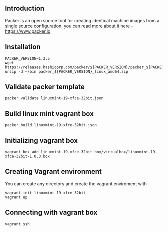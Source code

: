 ## Introduction
Packer is an open source tool for creating identical machine images from a single source configuration.
you can read more about it here - https://www.packer.io

## Installation
```
PACKER_VERSION=1.2.5
wget https://releases.hashicorp.com/packer/${PACKER_VERSION}/packer_${PACKER_VERSION}_linux_amd64.zip
unzip -d ~/bin packer_${PACKER_VERSION}_linux_amd64.zip
```
## Validate packer template
```
packer validate linuxmint-19-xfce-32bit.json
```

## Build linux mint vagrant box
```
packer build linuxmint-19-xfce-32bit.json
```

## Initializing vagrant box
```
vagrant box add linuxmint-19-xfce-32bit box/virtualbox/linuxmint-19-xfce-32bit-1.0.3.box 
```

## Creating  Vagrant environment
You can create any directory and create the vagrant enviroment with -
```
vagrant init linuxmint-19-xfce-32bit
vagrant up
``` 
 
## Connecting with vagrant box
```
vagrant ssh
```
